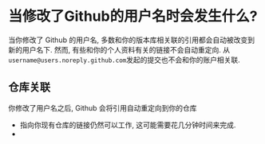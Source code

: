 # 当修改了Github的用户名时会发生什么?

当你修改了 Github 的用户名, 多数和你的版本库相关联的引用都会自动被改变到新的用户名下. 然而, 有些和你的个人资料有关的链接不会自动重定向. 从`username@users.noreply.github.com`发起的提交也不会和你的账户相关联.

## 仓库关联
你修改了用户名之后, Github 会将引用自动重定向到你的仓库
- 指向你现有仓库的链接仍然可以工作, 这可能需要花几分钟时间来完成.
- 